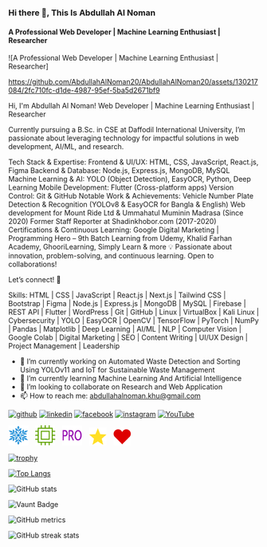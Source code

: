 ### Hi there 👋, This Is Abdullah Al Noman
#### A Professional Web Developer | Machine Learning Enthusiast | Researcher
![A Professional Web Developer | Machine Learning Enthusiast | Researcher]

https://github.com/AbdullahAlNoman20/AbdullahAlNoman20/assets/130217084/2fc710fc-d1de-4987-95ef-5ba5d2671bf9

Hi, I'm Abdullah Al Noman!
Web Developer | Machine Learning Enthusiast | Researcher

Currently pursuing a B.Sc. in CSE at Daffodil International University, I’m passionate about leveraging technology for impactful solutions in web development, AI/ML, and research.

Tech Stack & Expertise:
Frontend & UI/UX: HTML, CSS, JavaScript, React.js, Figma
Backend & Database: Node.js, Express.js, MongoDB, MySQL
Machine Learning & AI: YOLO (Object Detection), EasyOCR, Python, Deep Learning
Mobile Development: Flutter (Cross-platform apps)
Version Control: Git & GitHub
Notable Work & Achievements:
Vehicle Number Plate Detection & Recognition (YOLOv8 & EasyOCR for Bangla & English)
Web development for Mount Ride Ltd & Ummahatul Muminin Madrasa (Since 2020)
Former Staff Reporter at Shadinkhobor.com (2017-2020)
Certifications & Continuous Learning:
Google Digital Marketing | Programming Hero – 9th Batch
Learning from Udemy, Khalid Farhan Academy, GhooriLearning, Simply Learn & more
💡 Passionate about innovation, problem-solving, and continuous learning. Open to collaborations!

Let’s connect! 🚀

Skills: HTML | CSS | JavaScript | React.js | Next.js | Tailwind CSS | Bootstrap | Figma | Node.js | Express.js | MongoDB | MySQL | Firebase | REST API | Flutter | WordPress | Git | GitHub | Linux | VirtualBox | Kali Linux | Cybersecurity | YOLO | EasyOCR | OpenCV | TensorFlow | PyTorch | NumPy | Pandas | Matplotlib | Deep Learning | AI/ML | NLP | Computer Vision | Google Colab | Digital Marketing | SEO | Content Writing | UI/UX Design | Project Management | Leadership

- 🔭 I’m currently working on Automated Waste Detection and Sorting Using YOLOv11 and IoT for Sustainable Waste Management 
- 🌱 I’m currently learning Machine Learning And Artificial Intelligence 
- 👯 I’m looking to collaborate on Research and Web Application 
- 📫 How to reach me: abdullahalnoman.khu@gmail.com 


[<img src='https://cdn.jsdelivr.net/npm/simple-icons@3.0.1/icons/github.svg' alt='github' height='40'>](https://github.com/https://github.com/AbdullahAlNoman20)  [<img src='https://cdn.jsdelivr.net/npm/simple-icons@3.0.1/icons/linkedin.svg' alt='linkedin' height='40'>](https://www.linkedin.com/in/https://www.linkedin.com/in/abdullah-al-noman-khu//)  [<img src='https://cdn.jsdelivr.net/npm/simple-icons@3.0.1/icons/facebook.svg' alt='facebook' height='40'>](https://www.facebook.com/https://www.facebook.com/abdullahanoman07/)  [<img src='https://cdn.jsdelivr.net/npm/simple-icons@3.0.1/icons/instagram.svg' alt='instagram' height='40'>](https://www.instagram.com/https://www.instagram.com/a.n.1.0//)  [<img src='https://cdn.jsdelivr.net/npm/simple-icons@3.0.1/icons/youtube.svg' alt='YouTube' height='40'>](https://www.youtube.com/channel/https://www.youtube.com/@AbdullahAlNoman./featured)  

<a href='https://archiveprogram.github.com/'><img src='https://raw.githubusercontent.com/acervenky/animated-github-badges/master/assets/acbadge.gif' width='40' height='40'></a> <a href='https://docs.github.com/en/developers'><img src='https://raw.githubusercontent.com/acervenky/animated-github-badges/master/assets/devbadge.gif' width='40' height='40'></a> <a href='https://github.com/pricing'><img src='https://raw.githubusercontent.com/acervenky/animated-github-badges/master/assets/pro.gif' width='40' height='40'></a> <a href='https://stars.github.com/'><img src='https://raw.githubusercontent.com/acervenky/animated-github-badges/master/assets/starbadge.gif' width='35' height='35'></a> <a href='https://docs.github.com/en/github/supporting-the-open-source-community-with-github-sponsors'><img src='https://raw.githubusercontent.com/acervenky/animated-github-badges/master/assets/sponsorbadge.gif' width='35' height='35'></a> 

[![trophy](https://github-profile-trophy.vercel.app/?username=https://github.com/AbdullahAlNoman20)](https://github.com/ryo-ma/github-profile-trophy)

[![Top Langs](https://github-readme-stats.vercel.app/api/top-langs/?username=https://github.com/AbdullahAlNoman20)](https://github.com/anuraghazra/github-readme-stats)

![GitHub stats](https://github-readme-stats.vercel.app/api?username=https://github.com/AbdullahAlNoman20&show_icons=true&count_private=true)  

![Vaunt Badge](https://api.vaunt.dev/v1/github/entities/https://github.com/AbdullahAlNoman20/contributions?format=svg&private=true)  

![GitHub metrics](https://metrics.lecoq.io/https://github.com/AbdullahAlNoman20)  

![GitHub streak stats](https://streak-stats.demolab.com/?user=https://github.com/AbdullahAlNoman20)  

